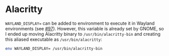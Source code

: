 # Alacritty

`WAYLAND_DISPLAY=` can be added to environment to execute it in Wayland
environments (see [#97](https://github.com/alacritty/alacritty/issues/97)).
However, this variable is already set by GNOME, so I ended up moving Alacritty
binary to `/usr/bin/alacritty-bin` and creating this aliased executable as
`/usr/bin/alacritty`:

```bash
env WAYLAND_DISPLAY= /usr/bin/alacritty-bin
```
